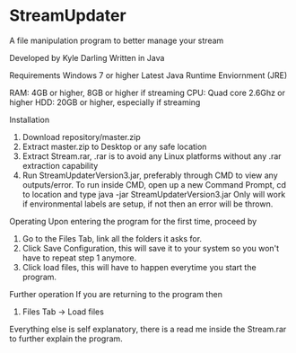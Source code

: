 # StreamUpdater
A file manipulation program to better manage your stream

Developed by Kyle Darling
Written in Java

Requirements
Windows 7 or higher
Latest Java Runtime Enviornment (JRE)

RAM: 4GB or higher, 8GB or higher if streaming
CPU: Quad core 2.6Ghz or higher
HDD: 20GB or higher, especially if streaming

Installation
1. Download repository/master.zip
2. Extract master.zip to Desktop or any safe location
3. Extract Stream.rar, .rar is to avoid any Linux platforms without any 
   .rar extraction capability
4. Run StreamUpdaterVersion3.jar, preferably through CMD to view any outputs/error.
   To run inside CMD, open up a new Command Prompt, cd to location and type java -jar StreamUpdaterVersion3.jar
   Only will work if environmental labels are setup, if not then an error will be thrown.
   
Operating
Upon entering the program for the first time, proceed by
1. Go to the Files Tab, link all the folders it asks for.
2. Click Save Configuration, this will save it to your system so you won't have to repeat step 1 anymore.
3. Click load files, this will have to happen everytime you start the program.

Further operation
If you are returning to the program then
1. Files Tab -> Load files

Everything else is self explanatory, there is a read me inside the Stream.rar to further explain the program.
